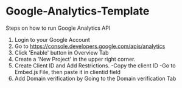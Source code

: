 # Google-Analytics-Template

Steps on how to run Google Analytics API
1. Login to your Google Account 
2. Go to https://console.developers.google.com/apis/analytics
3. Click 'Enable' button in Overview Tab
4. Create a 'New Project' in the upper right corner.
5. Create Client ID and Add Restrictions.
   -Copy the client ID
   -Go to Embed.js File, then paste it in clientid field
6. Add Domain verification by Going to the Domain verification Tab

